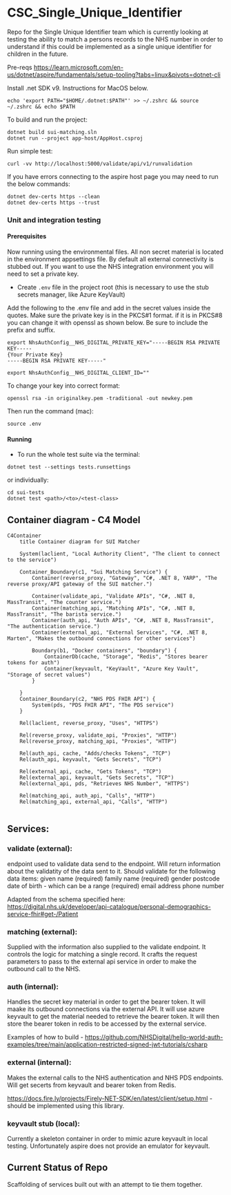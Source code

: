 # CSC_Single_Unique_Identifier

Repo for the Single Unique Identifier team which is currently looking at testing the ability to match a persons records to the NHS number in order to understand if this could be implemented as a single unique identifier for children in the future.

Pre-reqs
https://learn.microsoft.com/en-us/dotnet/aspire/fundamentals/setup-tooling?tabs=linux&pivots=dotnet-cli

Install .net SDK v9. Instructions for MacOS below.

```curl -sSL https://dot.net/v1/dotnet-install.sh | bash -s -- --version 9.0.102 --install-dir "$HOME/.dotnet
echo 'export PATH="$HOME/.dotnet:$PATH"' >> ~/.zshrc && source ~/.zshrc && echo $PATH
```

To build and run the project:
```
dotnet build sui-matching.sln
dotnet run --project app-host/AppHost.csproj
```
Run simple test:
```
curl -vv http://localhost:5000/validate/api/v1/runvalidation
```
If you have errors connecting to the aspire host page you may need to run the below commands:
```
dotnet dev-certs https --clean
dotnet dev-certs https --trust
```

### Unit and integration testing

#### Prerequisites

Now running using the environmental files. All non secret material is located in the environment appsettings file. By default all external connectivity is stubbed out. If you want to use the NHS integration environment you will need to set a private key.

- Create `.env` file in the project root (this is necessary to use the stub secrets manager, like Azure KeyVault)

Add the following to the .env file and add in the secret values inside the quotes. Make sure the private key is in the PKCS#1 format. if it is in PKCS#8 you can change it with openssl as shown below. Be sure to include the prefix and suffix.

```properties
export NhsAuthConfig__NHS_DIGITAL_PRIVATE_KEY="-----BEGIN RSA PRIVATE KEY-----
{Your Private Key}
-----BEGIN RSA PRIVATE KEY-----"

export NhsAuthConfig__NHS_DIGITAL_CLIENT_ID=""
```
To change your key into correct format:
```
openssl rsa -in originalkey.pem -traditional -out newkey.pem
```
Then run the command (mac):
```
source .env
```

#### Running

- To run the whole test suite via the terminal:

```
dotnet test --settings tests.runsettings
```

or individually:

```
cd sui-tests
dotnet test <path>/<to>/<test-class>
```

## Container diagram - C4 Model

```mermaid
C4Container
	title Container diagram for SUI Matcher

	System(laclient, "Local Authority Client", "The client to connect to the service")

	Container_Boundary(c1, "Sui Matching Service") {
		Container(reverse_proxy, "Gateway", "C#, .NET 8, YARP", "The reverse proxy/API gateway of the SUI matcher.")

		Container(validate_api, "Validate APIs", "C#, .NET 8, MassTransit", "The counter service.")
		Container(matching_api, "Matching APIs", "C#, .NET 8, MassTransit", "The barista service.")
		Container(auth_api, "Auth APIs", "C#, .NET 8, MassTransit", "The authentication service.")
		Container(external_api, "External Services", "C#, .NET 8, Marten", "Makes the outbound connections for other services")
		
		Boundary(b1, "Docker containers", "boundary") {
			ContainerDb(cache, "Storage", "Redis", "Stores bearer tokens for auth")
			Container(keyvault, "KeyVault", "Azure Key Vault", "Storage of secret values")
		}

	}
    Container_Boundary(c2, "NHS PDS FHIR API") {
		System(pds, "PDS FHIR API", "The PDS service")
    }

	Rel(laclient, reverse_proxy, "Uses", "HTTPS")
	
	Rel(reverse_proxy, validate_api, "Proxies", "HTTP")
	Rel(reverse_proxy, matching_api, "Proxies", "HTTP")

	Rel(auth_api, cache, "Adds/checks Tokens", "TCP")
    Rel(auth_api, keyvault, "Gets Secrets", "TCP")

    Rel(external_api, cache, "Gets Tokens", "TCP")
    Rel(external_api, keyvault, "Gets Secrets", "TCP")
    Rel(external_api, pds, "Retrieves NHS Number", "HTTPS")
	
	Rel(matching_api, auth_api, "Calls", "HTTP")
    Rel(matching_api, external_api, "Calls", "HTTP")
	
```

## Services:

### validate (external):
endpoint used to validate data send to the endpoint. Will return information about the validatity of the data sent to it. Should validate for the following data items:
given name (required)
family name (required)
gender
postcode
date of birth - which can be a range (required)
email address
phone number

Adapted from the schema specified here:
https://digital.nhs.uk/developer/api-catalogue/personal-demographics-service-fhir#get-/Patient

### matching (external):
Supplied with the information also supplied to the validate endpoint. It controls the logic for matching a single record. It crafts the request parameters to pass to the external api service in order to make the outbound call to the NHS.

### auth (internal):
Handles the secret key material in order to get the bearer token. It will maake its outbound connections via the external API. It will use azure keyvault to get the material needed to retrieve the bearer token. It will then store the bearer token in redis to be accessed by the external service.

Examples of how to build - https://github.com/NHSDigital/hello-world-auth-examples/tree/main/application-restricted-signed-jwt-tutorials/csharp

### external (internal):
Makes the external calls to the NHS authentication and NHS PDS endpoints. Will get secerts from keyvault and bearer token from Redis.

https://docs.fire.ly/projects/Firely-NET-SDK/en/latest/client/setup.html - should be implemented using this library.

### keyvault stub (local):
Currently a skeleton container in order to mimic azure keyvault in local testing. Unfortunately aspire does not provide an emulator for keyvault.

## Current Status of Repo
Scaffolding of services built out with an attempt to tie them together.
